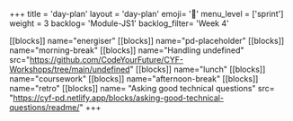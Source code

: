 +++
title = 'day-plan'
layout = 'day-plan'
emoji= '📝'
menu_level = ['sprint']
weight = 3
backlog= 'Module-JS1'
backlog_filter= 'Week 4'

[[blocks]]
name="energiser"
[[blocks]]
name="pd-placeholder"
[[blocks]]
name="morning-break"
[[blocks]]
name="Handling undefined"
src="https://github.com/CodeYourFuture/CYF-Workshops/tree/main/undefined"
[[blocks]]
name="lunch"
[[blocks]]
name="coursework"
[[blocks]]
name="afternoon-break"
[[blocks]]
name="retro"
[[blocks]]
name= "Asking good technical questions"
src= "https://cyf-pd.netlify.app/blocks/asking-good-technical-questions/readme/"
+++
